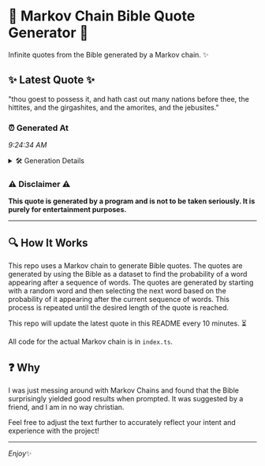# 📖 Markov Chain Bible Quote Generator 📖

Infinite quotes from the Bible generated by a Markov chain. ✨

## ✨ Latest Quote ✨
"thou goest to possess it, and hath cast out many nations before thee, the hittites, and the girgashites, and the amorites, and the jebusites."

### ⏰ Generated At
*9:24:34 AM*

<details>
    <summary>🛠️ Generation Details</summary>
    <p>
        <strong>🌱 Seed:</strong> thou<br>
        <strong>🔄 Iterations:</strong> 23<br>
        <strong>📜 Context History:</strong><br>[ thou ]: goest<br>[ thou, goest ]: to<br>[ thou, goest, to ]: possess<br>[ thou, goest, to, possess ]: it,<br>[ thou, goest, to, possess, it, ]: and<br>[ thou, goest, to, possess, it,, and ]: hath<br>[ goest, to, possess, it,, and, hath ]: cast<br>[ to, possess, it,, and, hath, cast ]: out<br>[ possess, it,, and, hath, cast, out ]: many<br>[ it,, and, hath, cast, out, many ]: nations<br>[ and, hath, cast, out, many, nations ]: before<br>[ hath, cast, out, many, nations, before ]: thee,<br>[ cast, out, many, nations, before, thee, ]: the<br>[ out, many, nations, before, thee,, the ]: hittites,<br>[ many, nations, before, thee,, the, hittites, ]: and<br>[ nations, before, thee,, the, hittites,, and ]: the<br>[ before, thee,, the, hittites,, and, the ]: girgashites,<br>[ thee,, the, hittites,, and, the, girgashites, ]: and<br>[ the, hittites,, and, the, girgashites,, and ]: the<br>[ hittites,, and, the, girgashites,, and, the ]: amorites,<br>[ and, the, girgashites,, and, the, amorites, ]: and<br>[ the, girgashites,, and, the, amorites,, and ]: the<br>[ girgashites,, and, the, amorites,, and, the ]: jebusites.<br>
    </p>
</details>

### ⚠️ Disclaimer ⚠️
**This quote is generated by a program and is not to be taken seriously. It is purely for entertainment purposes.**

---

## 🔍 How It Works

This repo uses a Markov chain to generate Bible quotes. The quotes are generated by using the Bible as a dataset to find the probability of a word appearing after a sequence of words. The quotes are generated by starting with a random word and then selecting the next word based on the probability of it appearing after the current sequence of words. This process is repeated until the desired length of the quote is reached.

This repo will update the latest quote in this README every 10 minutes. ⏳

All code for the actual Markov chain is in `index.ts`.

## ❓ Why

I was just messing around with Markov Chains and found that the Bible surprisingly yielded good results when prompted. 
It was suggested by a friend, and I am in no way christian.

Feel free to adjust the text further to accurately reflect your intent and experience with the project!

---

*Enjoy*✨
